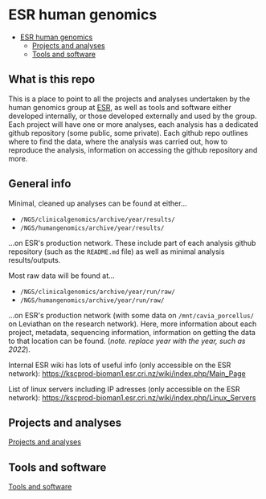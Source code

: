 # ESR human genomics

- [ESR human genomics](#esr-human-genomics)
  - [Projects and analyses](#projects-and-analyses)
  - [Tools and software](#tools-and-software)

## What is this repo

This is a place to point to all the projects and analyses undertaken by the human genomics group at [ESR](https://www.esr.cri.nz/), as well as tools and software either developed internally, or those developed externally and used by the group. Each project will have one or more analyses, each analysis has a dedicated github repository (some public, some private). Each github repo outlines where to find the data, where the analysis was carried out, how to reproduce the analysis, information on accessing the github repository and more.

## General info

Minimal, cleaned up analyses can be found at either...

- `/NGS/clinicalgenomics/archive/year/results/`
- `/NGS/humangenomics/archive/year/results/`

...on ESR's production network. These include part of each analysis github repository (such as the `README.md` file) as well as minimal analysis results/outputs.

Most raw data will be found at...

- `/NGS/clinicalgenomics/archive/year/run/raw/`
- `/NGS/humangenomics/archive/year/run/raw/`

...on ESR's production network (with some data on `/mnt/cavia_porcellus/` on Leviathan on the research network). Here, more information about each project, metadata, sequencing information, information on getting the data to that location can be found. (*note. replace year with the year, such as 2022*).

Internal ESR wiki has lots of useful info (only accessible on the ESR network): https://kscprod-bioman1.esr.cri.nz/wiki/index.php/Main_Page

List of linux servers including IP adresses (only accessible on the ESR network): https://kscprod-bioman1.esr.cri.nz/wiki/index.php/Linux_Servers

## Projects and analyses

[Projects and analyses](./docs/projects_and_analyses.md)

## Tools and software

[Tools and software](./docs/tools_and_software.md)
